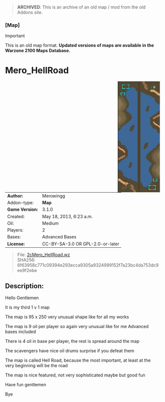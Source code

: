 > **ARCHIVED**: This is an archive of an old map / mod from the old Addons site.

### [Map]

> [!IMPORTANT]
> This is an old map format. **Updated versions of maps are available in the Warzone 2100 Maps Database.**

# Mero_HellRoad

<img src="./preview.jpg" align="right" />

| | |
| - | - |
| __Author:__ | Merowingg |
| Addon-type: | __Map__ |
| __Game Version:__ | 3.1.0 |
| Created: | May 18, 2013, 6:23 a.m. |
| Oil: | Medium |
| Players: | 2 |
| Bases: | Advanced Bases |
| __License:__ | CC-BY-SA-3.0 OR GPL-2.0-or-later |

> File: [2cMero_HellRoad.wz](https://github.com/Warzone2100/old-addons-site/raw/main/assets/195/2cMero_HellRoad.wz)  
> SHA256: 6f63958c771c09394e293ecca9305a9324999152f7a23bc4da753dc9ee9f2ebe

## Description:

Hello Gentlemen  

It is my third 1 v 1 map  

The map is 95 x 250  very unusual shape like for all my works  

The map is 9 oil per player so again very unusual like for me  Advanced bases included  

There is 4 oil in base per player, the rest is spread around the map  

The scavengers have nice oil drums surprise if you defeat them  

The map is called Hell Road, because the most important, at least at the very beginning will be the road  

The map is nice featured, not very sophisticated maybe but good fun  

Have fun gentlemen  

Bye  



